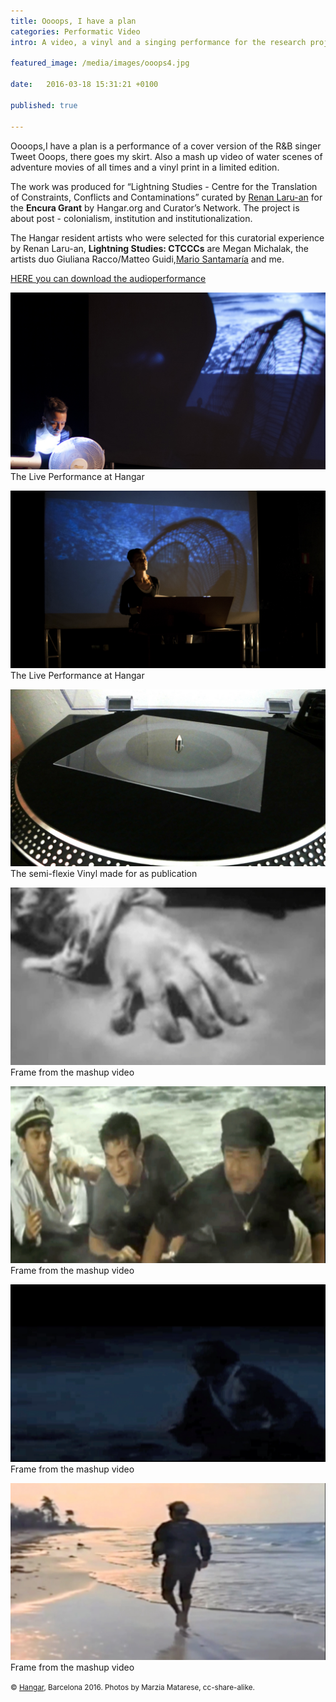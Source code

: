```yaml
---
title: Oooops, I have a plan
categories: Performatic Video 
intro: A video, a vinyl and a singing performance for the research project "Lightning Studies - CTCCC" curated by Renan Laru-an for the Encura Grant by Hangar.org and Curator’s Network.

featured_image: /media/images/ooops4.jpg

date:   2016-03-18 15:31:21 +0100

published: true

---
```

Oooops,I have a plan is a performance of a cover version of the R&B singer Tweet Ooops, there goes my skirt. Also a mash up video of water scenes of adventure movies of all times and a vinyl print in a limited edition.

The work was produced for “Lightning Studies - Centre for the Translation of Constraints, Conflicts and Contaminations” curated by [Renan Laru-an](http://www.curators-network.eu/database/db_item/id/renan-laru-an) for the **Encura Grant** by Hangar.org and Curator’s Network. The project is about post - colonialism, institution and institutionalization.

The Hangar resident artists who were selected for this curatorial experience by Renan Laru-an, **Lightning Studies: CTCCCs** are Megan Michalak, the artists duo Giuliana Racco/Matteo Guidi,[Mario Santamaría](http://mariosantamaria.net/) and me.





[HERE you can download the audioperformance](https://soundcloud.com/mssschultz/oooops-i-have-a-plan)

![image](/media/images/oops3.jpg)
The Live Performance at Hangar
  
![image](/media/images/oooops2.jpg)
The Live Performance at Hangar
  
![image](/media/images/ooops5.jpg)
The semi-flexie Vinyl made for as publication

![image](/media/images/ooops6.jpg)
Frame from the mashup video

![image](/media/images/ooops7.jpg)
Frame from the mashup video

![image](/media/images/ooops8.jpg)
Frame from the mashup video

![image](/media/images/ooops9.jpg)
Frame from the mashup video

<small>© [Hangar](https://hangar.org), Barcelona 2016. Photos by Marzia Matarese, cc-share-alike.</small>
